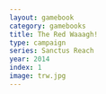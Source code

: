 ```yaml
---
layout: gamebook
category: gamebooks
title: The Red Waaagh!
type: campaign
series: Sanctus Reach
year: 2014
index: 1
image: trw.jpg
---
```

